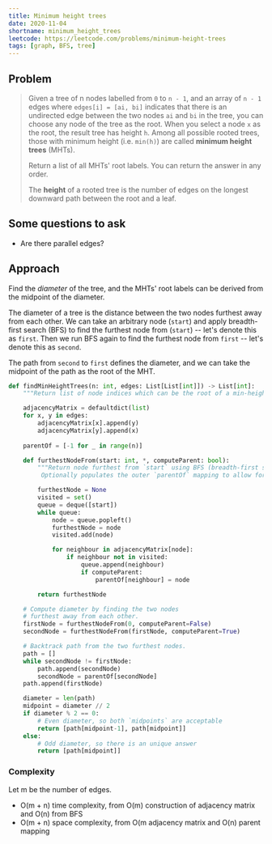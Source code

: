 ```yaml
---
title: Minimum height trees
date: 2020-11-04
shortname: minimum_height_trees
leetcode: https://leetcode.com/problems/minimum-height-trees
tags: [graph, BFS, tree]
---
```


## Problem

> Given a tree of n nodes labelled from `0` to `n - 1`,
> and an array of `n - 1` edges where `edges[i] = [ai, bi]` indicates that there is an undirected edge
> between the two nodes `ai` and `bi` in the tree, you can choose any node of the tree as the root. 
> When you select a node `x` as the root, the result tree has height `h`. 
> Among all possible rooted trees, those with minimum height (i.e. `min(h)`)  are called **minimum height trees** (MHTs).
> 
> Return a list of all MHTs' root labels. You can return the answer in any order.
> 
> The **height** of a rooted tree is the number of edges on the longest downward path between the root and a leaf.

## Some questions to ask
* Are there parallel edges?

## Approach
Find the _diameter_ of the tree, and the MHTs' root labels can be derived from
the midpoint of the diameter.

The diameter of a tree is the distance between the two nodes furthest away from each other.
We can take an arbitrary node (`start`) and apply breadth-first search (BFS) to find the furthest
node from (`start`) -- let's denote this as `first`.
Then we run BFS again to find the furthest node from `first` -- let's denote this as `second`.

The path from `second` to `first` defines the diameter, and we can take the midpoint
of the path as the root of the MHT.

```python
def findMinHeightTrees(n: int, edges: List[List[int]]) -> List[int]:
    """Return list of node indices which can be the root of a min-height tree."""

    adjacencyMatrix = defaultdict(list)
    for x, y in edges:
        adjacencyMatrix[x].append(y)
        adjacencyMatrix[y].append(x)
    
    parentOf = [-1 for _ in range(n)]

    def furthestNodeFrom(start: int, *, computeParent: bool):
        """Return node furthest from `start` using BFS (breadth-first search)
         Optionally populates the outer `parentOf` mapping to allow for backtracking."""

        furthestNode = None
        visited = set()
        queue = deque([start])
        while queue:
            node = queue.popleft()
            furthestNode = node
            visited.add(node)

            for neighbour in adjacencyMatrix[node]:
                if neighbour not in visited:
                    queue.append(neighbour)
                    if computeParent:
                        parentOf[neighbour] = node

        return furthestNode

    # Compute diameter by finding the two nodes
    # furthest away from each other.
    firstNode = furthestNodeFrom(0, computeParent=False)
    secondNode = furthestNodeFrom(firstNode, computeParent=True)

    # Backtrack path from the two furthest nodes.
    path = []
    while secondNode != firstNode:
        path.append(secondNode)
        secondNode = parentOf[secondNode]
    path.append(firstNode)

    diameter = len(path)
    midpoint = diameter // 2
    if diameter % 2 == 0:
        # Even diameter, so both `midpoints` are acceptable
        return [path[midpoint-1], path[midpoint]]
    else:
        # Odd diameter, so there is an unique answer
        return [path[midpoint]]
```

### Complexity
Let m be the number of edges.

* O(m + n) time complexity, from O(m) construction of adjacency matrix and O(n) from BFS
* O(m + n) space complexity, from O(m adjacency matrix and O(n) parent mapping